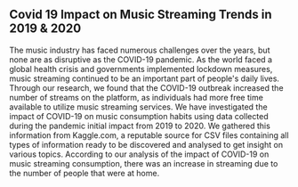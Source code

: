 ## Covid 19 Impact on Music Streaming Trends in 2019 & 2020 
The music industry has faced numerous challenges over the years, but none are as disruptive as the COVID-19 pandemic. As the world faced a global health crisis and governments implemented lockdown measures, music streaming continued to be an important part of people's daily lives. Through our research, we found that the COVID-19 outbreak increased the number of streams on the platform, as individuals had more free time available to utilize music streaming services. We have investigated the impact of COVID-19 on music consumption habits using data collected during the pandemic initial impact from 2019 to 2020. We gathered this information from Kaggle.com, a reputable source for CSV files containing all types of information ready to be discovered and analysed to get insight on various topics. According to our analysis of the impact of COVID-19 on music streaming consumption, there was an increase in streaming due to the number of people that were at home. 
